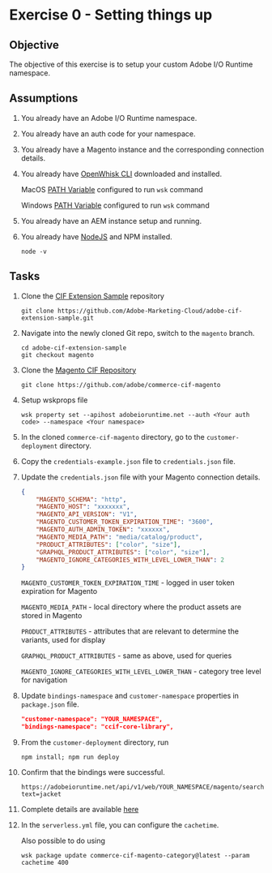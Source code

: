 Exercise 0 - Setting things up
===========

## Objective

The objective of this exercise is to setup your custom Adobe I/O Runtime namespace. 

## Assumptions

1. You already have an Adobe I/O Runtime namespace.

2. You already have an auth code for your namespace. 

3. You already have a Magento instance and the corresponding connection details.

4. You already have [OpenWhisk CLI](https://github.com/apache/incubator-openwhisk-cli/releases) downloaded and installed.

   MacOS [PATH Variable](https://www.architectryan.com/2012/10/02/add-to-the-path-on-mac-os-x-mountain-lion/) configured to run `wsk` command

   Windows [PATH Variable](https://www.architectryan.com/2018/03/17/add-to-the-path-on-windows-10/) configured to run `wsk` command

5. You already have an AEM instance setup and running. 

6. You already have [NodeJS](https://nodejs.org/en/download/) and NPM installed. 

	```shell
	node -v
	```

## Tasks

1. Clone the [CIF Extension Sample](https://github.com/Adobe-Marketing-Cloud/adobe-cif-extension-sample) repository
	
	```shell
	git clone https://github.com/Adobe-Marketing-Cloud/adobe-cif-extension-sample.git 
	```

2. Navigate into the newly cloned Git repo, switch to the `magento` branch. 

	```shell
	cd adobe-cif-extension-sample
	git checkout magento 
	```

3. Clone the [Magento CIF Repository](https://github.com/adobe/commerce-cif-magento) 

	```shell
	git clone https://github.com/adobe/commerce-cif-magento
	```

4. Setup wskprops file 

	```shell
	wsk property set --apihost adobeioruntime.net --auth <Your auth code> --namespace <Your namespace>
	```

5. In the cloned `commerce-cif-magento` directory, go to the `customer-deployment` directory.

6. Copy the `credentials-example.json` file to `credentials.json` file.

7. Update the `credentials.json` file with your Magento connection details.
	```json
	{
	    "MAGENTO_SCHEMA": "http",
	    "MAGENTO_HOST": "xxxxxxx",
	    "MAGENTO_API_VERSION": "V1",
	    "MAGENTO_CUSTOMER_TOKEN_EXPIRATION_TIME": "3600",
	    "MAGENTO_AUTH_ADMIN_TOKEN": "xxxxxx",
	    "MAGENTO_MEDIA_PATH": "media/catalog/product",
	    "PRODUCT_ATTRIBUTES": ["color", "size"],
	    "GRAPHQL_PRODUCT_ATTRIBUTES": ["color", "size"],
	    "MAGENTO_IGNORE_CATEGORIES_WITH_LEVEL_LOWER_THAN": 2
	}
	```

	`MAGENTO_CUSTOMER_TOKEN_EXPIRATION_TIME` - logged in user token expiration for Magento
	
	`MAGENTO_MEDIA_PATH` - local directory where the product assets are stored in Magento
	
	`PRODUCT_ATTRIBUTES` - attributes that are relevant to determine the variants, used for display 
	
	`GRAPHQL_PRODUCT_ATTRIBUTES` - same as above, used for queries
	
	`MAGENTO_IGNORE_CATEGORIES_WITH_LEVEL_LOWER_THAN` - category tree level for navigation

8. Update `bindings-namespace` and `customer-namespace` properties in `package.json` file.

	```json
	"customer-namespace": "YOUR_NAMESPACE",
	"bindings-namespace": "ccif-core-library",
	```

9. From the `customer-deployment` directory, run

	```shell
	npm install; npm run deploy
	```

10. Confirm that the bindings were successful. 

	```
	https://adobeioruntime.net/api/v1/web/YOUR_NAMESPACE/magento/searchProducts.http?text=jacket
	``` 

11. Complete details are available [here](https://github.com/adobe/commerce-cif-magento/tree/master/customer-deployment)

12. In the `serverless.yml` file, you can configure the `cachetime`.

    Also possible to do using 
   
	```shell
	wsk package update commerce-cif-magento-category@latest --param cachetime 400
	```

	

